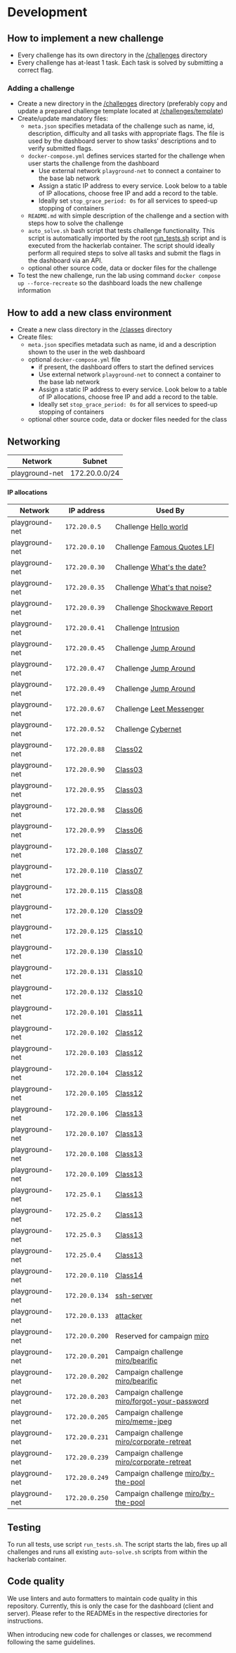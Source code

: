 # Development

## How to implement a new challenge

* Every challenge has its own directory in the [/challenges](./../challenges/) directory
* Every challenge has at-least 1 task. Each task is solved by submitting a correct flag.

### Adding a challenge

* Create a new directory in the [/challenges](./../challenges/) directory (preferably copy and update a prepared
  challenge template located at [/challenges/template](./../challenges/template/))
* Create/update mandatory files:
    * `meta.json` specifies metadata of the challenge such as name, id, description, difficulty and all tasks with
      appropriate flags. The file is used by the dashboard server to show tasks' descriptions and to verify submitted
      flags.
    * `docker-compose.yml` defines services started for the challenge when user starts the challenge from the dashboard
        * Use external network `playground-net` to connect a container to the base lab network
        * Assign a static IP address to every service. Look below to a table of IP allocations, choose free IP and add a
          record to the table.
        * Ideally set `stop_grace_period: 0s` for all services to speed-up stopping of containers
    * `README.md` with simple description of the challenge and a section with steps how to solve the challenge
    * `auto_solve.sh` bash script that tests challenge functionality. This script is automatically imported by the
      root [run_tests.sh](./../run_tests.sh) script and is executed from the hackerlab container. The script should
      ideally perform all required steps to solve all tasks and submit the flags in the dashboard via an API.
    * optional other source code, data or docker files for the challenge
* To test the new challenge, run the lab using command `docker compose up --force-recreate` so the dashboard loads the
  new challenge information

## How to add a new class environment

* Create a new class directory in the [/classes](./../classes/) directory
* Create files:
    * `meta.json` specifies metadata such as name, id and a description shown to the user in the web dashboard
    * optional `docker-compose.yml` file
        * if present, the dashboard offers to start the defined services
        * Use external network `playground-net` to connect a container to the base lab network
        * Assign a static IP address to every service. Look below to a table of IP allocations, choose free IP and add a
          record to the table.
        * Ideally set `stop_grace_period: 0s` for all services to speed-up stopping of containers
    * optional other source code, data or docker files needed for the class

## Networking

| Network        | Subnet        |
|----------------|---------------|
| playground-net | 172.20.0.0/24 |  

#### IP allocations

| Network        | IP address     | Used By                                                                                  | 
|----------------|----------------|------------------------------------------------------------------------------------------|
| playground-net | `172.20.0.5`   | Challenge [Hello world](./../challenges/hello-world/)                                    |
| playground-net | `172.20.0.10`  | Challenge [Famous Quotes LFI](./../challenges/famous-quotes-lfi/)                        |
| playground-net | `172.20.0.30`  | Challenge [What's the date?](./../challenges/what-is-the-date/)                          |
| playground-net | `172.20.0.35`  | Challenge [What's that noise?](./../challenges/what-is-that-noise/)                      |
| playground-net | `172.20.0.39`  | Challenge [Shockwave Report](./../challenges/shockwave-report)                           |
| playground-net | `172.20.0.41`  | Challenge [Intrusion](./../challenges/intrusion)                                         |
| playground-net | `172.20.0.45`  | Challenge [Jump Around](./../challenges/jump-around)                                     |
| playground-net | `172.20.0.47`  | Challenge [Jump Around](./../challenges/jump-around)                                     |
| playground-net | `172.20.0.49`  | Challenge [Jump Around](./../challenges/jump-around)                                     |
| playground-net | `172.20.0.67`  | Challenge [Leet Messenger](./../challenges/leet-messenger)                               |
| playground-net | `172.20.0.52`  | Challenge [Cybernet](./../challenges/cybernet)                                           |
| playground-net | `172.20.0.88`  | [Class02](./../classes/class02)                                                          |                                                
| playground-net | `172.20.0.90`  | [Class03](./../classes/class03)                                                          |                                                
| playground-net | `172.20.0.95`  | [Class03](./../classes/class03)                                                          |  
| playground-net | `172.20.0.98`  | [Class06](./../classes/class06)                                                          |  
| playground-net | `172.20.0.99`  | [Class06](./../classes/class06)                                                          |  
| playground-net | `172.20.0.108` | [Class07](./../classes/class07)                                                          |
| playground-net | `172.20.0.110` | [Class07](./../classes/class07)                                                          |
| playground-net | `172.20.0.115` | [Class08](./../classes/class08)                                                          |
| playground-net | `172.20.0.120` | [Class09](./../classes/class09)                                                          |
| playground-net | `172.20.0.125` | [Class10](./../classes/class10)                                                          |
| playground-net | `172.20.0.130` | [Class10](./../classes/class10)                                                          |
| playground-net | `172.20.0.131` | [Class10](./../classes/class10)                                                          |
| playground-net | `172.20.0.132` | [Class10](./../classes/class10)                                                          |
| playground-net | `172.20.0.101` | [Class11](./../classes/class11)                                                          |  
| playground-net | `172.20.0.102` | [Class12](./../classes/class12)                                                          |  
| playground-net | `172.20.0.103` | [Class12](./../classes/class12)                                                          |  
| playground-net | `172.20.0.104` | [Class12](./../classes/class12)                                                          |  
| playground-net | `172.20.0.105` | [Class12](./../classes/class12)                                                          |  
| playground-net | `172.20.0.106` | [Class13](./../classes/class13)                                                          |  
| playground-net | `172.20.0.107` | [Class13](./../classes/class13)                                                          |
| playground-net | `172.20.0.108` | [Class13](./../classes/class13)                                                          |
| playground-net | `172.20.0.109` | [Class13](./../classes/class13)                                                          |
| playground-net | `172.25.0.1`   | [Class13](./../classes/class13)                                                          |
| playground-net | `172.25.0.2`   | [Class13](./../classes/class13)                                                          |
| playground-net | `172.25.0.3`   | [Class13](./../classes/class13)                                                          |
| playground-net | `172.25.0.4`   | [Class13](./../classes/class13)                                                          |
| playground-net | `172.20.0.110` | [Class14](./../classes/class14)                                                          |
| playground-net | `172.20.0.134` | [ssh-server](./../classes/class14/ssh-server)                                            |
| playground-net | `172.20.0.133` | [attacker](./../classes/class14/attacker)                                                |
| playground-net | `172.20.0.200` | Reserved for campaign [miro](./../campaigns/miro)                                        |
| playground-net | `172.20.0.201` | Campaign challenge [miro/bearific](./../campaigns/miro/bearific)                         |
| playground-net | `172.20.0.202` | Campaign challenge [miro/bearific](./../campaigns/miro/bearific)                         |
| playground-net | `172.20.0.203` | Campaign challenge [miro/forgot-your-password](./../campaigns/miro/forgot-your-password) |
| playground-net | `172.20.0.205` | Campaign challenge [miro/meme-jpeg](./../campaigns/miro/meme-jpeg)                       |
| playground-net | `172.20.0.231` | Campaign challenge [miro/corporate-retreat](./../campaigns/miro/corporate-retreat)       |
| playground-net | `172.20.0.239` | Campaign challenge [miro/corporate-retreat](./../campaigns/miro/corporate-retreat)       |
| playground-net | `172.20.0.249` | Campaign challenge [miro/by-the-pool](./../campaigns/miro/by-the-pool)                   |
| playground-net | `172.20.0.250` | Campaign challenge [miro/by-the-pool](./../campaigns/miro/by-the-pool)                   |


## Testing

To run all tests, use script `run_tests.sh`. The script starts the lab, fires up all challenges and runs all existing
`auto-solve.sh` scripts from within the hackerlab container.

## Code quality

We use linters and auto formatters to maintain code quality in this repository.
Currently, this is only the case for the dashboard (client and server).
Please refer to the READMEs in the respective directories for instructions.

When introducing new code for challenges or classes, we recommend following the same guidelines.
